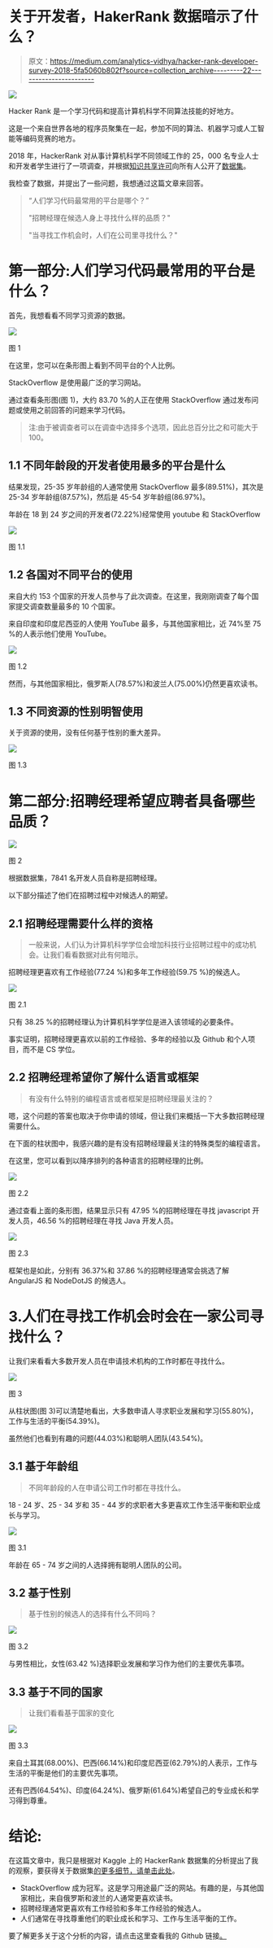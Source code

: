 # 关于开发者，HakerRank 数据暗示了什么？

> 原文：<https://medium.com/analytics-vidhya/hacker-rank-developer-survey-2018-5fa5060b802f?source=collection_archive---------22----------------------->

![](img/6cb17319c898af7afbb0857a68ec3182.png)

Hacker Rank 是一个学习代码和提高计算机科学不同算法技能的好地方。

这是一个来自世界各地的程序员聚集在一起，参加不同的算法、机器学习或人工智能等编码竞赛的地方。

2018 年，HackerRank 对从事计算机科学不同领域工作的 25，000 名专业人士和开发者学生进行了一项调查，并根据[知识共享许可](https://creativecommons.org/licenses/by-sa/4.0/)向所有人公开了[数据集](https://www.kaggle.com/hackerrank/developer-survey-2018)。

我检查了数据，并提出了一些问题，我想通过这篇文章来回答。

> “人们学习代码最常用的平台是哪个？”
> 
> "招聘经理在候选人身上寻找什么样的品质？"
> 
> "当寻找工作机会时，人们在公司里寻找什么？"

# 第一部分:人们学习代码最常用的平台是什么？

首先，我想看看不同学习资源的数据。

![](img/45b308db322cce7d200de00499afd1fa.png)

图 1

在这里，您可以在条形图上看到不同平台的个人比例。

StackOverflow 是使用最广泛的学习网站。

通过查看条形图(图 1)，大约 83.70 %的人正在使用 StackOverflow 通过发布问题或使用之前回答的问题来学习代码。

> 注:由于被调查者可以在调查中选择多个选项，因此总百分比之和可能大于 100。

## 1.1 不同年龄段的开发者使用最多的平台是什么

结果发现，25-35 岁年龄组的人通常使用 StackOverflow 最多(89.51%)，其次是 25-34 岁年龄组(87.57%)，然后是 45-54 岁年龄组(86.97%)。

年龄在 18 到 24 岁之间的开发者(72.22%)经常使用 youtube 和 StackOverflow

![](img/e795b022233625beeb0f4b8f50e49672.png)

图 1.1

## 1.2 各国对不同平台的使用

来自大约 153 个国家的开发人员参与了此次调查。在这里，我刚刚调查了每个国家提交调查数量最多的 10 个国家。

来自印度和印度尼西亚的人使用 YouTube 最多，与其他国家相比，近 74%至 75 %的人表示他们使用 YouTube。

![](img/335d7889d0d17e914950fd93743b23ec.png)

图 1.2

然而，与其他国家相比，俄罗斯人(78.57%)和波兰人(75.00%)仍然更喜欢读书。

## 1.3 不同资源的性别明智使用

关于资源的使用，没有任何基于性别的重大差异。

![](img/8095ec0e4c81744e9954f16e118aa904.png)

图 1.3

# 第二部分:招聘经理希望应聘者具备哪些品质？

![](img/37afe5561073159571e6080a4015aa63.png)

图 2

根据数据集，7841 名开发人员自称是招聘经理。

以下部分描述了他们在招聘过程中对候选人的期望。

## 2.1 招聘经理需要什么样的资格

> 一般来说，人们认为计算机科学学位会增加科技行业招聘过程中的成功机会。让我们看看数据对此有何暗示。

招聘经理更喜欢有工作经验(77.24 %)和多年工作经验(59.75 %)的候选人。

![](img/f1c5fa36ea61f01afa54cd5f09532b4b.png)

图 2.1

只有 38.25 %的招聘经理认为计算机科学学位是进入该领域的必要条件。

事实证明，招聘经理更喜欢以前的工作经验、多年的经验以及 Github 和个人项目，而不是 CS 学位。

## 2.2 招聘经理希望你了解什么语言或框架

> 有没有什么特别的编程语言或者框架是招聘经理最关注的？

嗯，这个问题的答案也取决于你申请的领域，但让我们来概括一下大多数招聘经理需要什么。

在下面的柱状图中，我感兴趣的是有没有招聘经理最关注的特殊类型的编程语言。

在这里，您可以看到以降序排列的各种语言的招聘经理的比例。

![](img/5fd14f038c480ba85d9f7dce0ea07a51.png)

图 2.2

通过查看上面的条形图，结果显示只有 47.95 %的招聘经理在寻找 javascript 开发人员，46.56 %的招聘经理在寻找 Java 开发人员。

![](img/36d9ffb6818202fc4c228a05180628f4.png)

图 2.3

框架也是如此，分别有 36.37%和 37.86 %的招聘经理通常会挑选了解 AngularJS 和 NodeDotJS 的候选人。

# 3.人们在寻找工作机会时会在一家公司寻找什么？

让我们来看看大多数开发人员在申请技术机构的工作时都在寻找什么。

![](img/80173918b35a5095e89c766b40b02d16.png)

图 3

从柱状图(图 3)可以清楚地看出，大多数申请人寻求职业发展和学习(55.80%)，工作与生活的平衡(54.39%)。

虽然他们也看到有趣的问题(44.03%)和聪明人团队(43.54%)。

## 3.1 基于年龄组

> 不同年龄段的人在申请公司工作时都在寻找什么。

18 - 24 岁、25 - 34 岁和 35 - 44 岁的求职者大多更喜欢工作生活平衡和职业成长与学习。

![](img/f71aefd6cc707b6d6f56bb82207d7f12.png)

图 3.1

年龄在 65 - 74 岁之间的人选择拥有聪明人团队的公司。

## 3.2 基于性别

> 基于性别的候选人的选择有什么不同吗？

![](img/f3af6b063b978996bc783df6339bd7e1.png)

图 3.2

与男性相比，女性(63.42 %)选择职业发展和学习作为他们的主要优先事项。

## 3.3 基于不同的国家

> 让我们看看基于国家的变化

![](img/71aa91265b30b36c09225890dc8e1985.png)

图 3.3

来自土耳其(68.00%)、巴西(66.14%)和印度尼西亚(62.79%)的人表示，工作与生活的平衡是他们的主要优先事项。

还有巴西(64.54%)、印度(64.24%)、俄罗斯(61.64%)希望自己的专业成长和学习得到尊重。

# 结论:

在这篇文章中，我只是根据对 Kaggle 上的 HackerRank 数据集的分析提出了我的观察，要获得关于数据集[的更多细节，请单击此处](https://www.kaggle.com/hackerrank/developer-survey-2018)。

*   StackOverflow 成为冠军。这是学习用途最广泛的网站。有趣的是，与其他国家相比，来自俄罗斯和波兰的人通常更喜欢读书。
*   招聘经理通常更喜欢有工作经验和多年工作经验的候选人。
*   人们通常在寻找尊重他们的职业成长和学习、工作与生活平衡的工作。

要了解更多关于这个分析的内容，请点击这里查看我的 Github 链接[。](https://github.com/aarsh-pandey/Hacker-Rank-2018-Analysis)